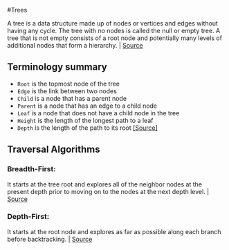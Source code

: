 #Trees

A tree is a data structure made up of nodes or vertices and edges without having any cycle. The tree with no nodes is called the null or empty tree. A tree that is not empty consists of a root node and potentially many levels of additional nodes that form a hierarchy. | [Source](<https://en.wikipedia.org/wiki/Tree_(data_structure)>)

## Terminology summary

- `Root` is the topmost node of the tree
- `Edge` is the link between two nodes
- `Child` is a node that has a parent node
- `Parent` is a node that has an edge to a child node
- `Leaf` is a node that does not have a child node in the tree
- `Height` is the length of the longest path to a leaf
- `Depth` is the length of the path to its root
  [[Source]](https://medium.freecodecamp.org/all-you-need-to-know-about-tree-data-structures-bceacb85490c)

## Traversal Algorithms

### Breadth-First:

It starts at the tree root and explores all of the neighbor nodes at the present depth prior to moving on to the nodes at the next depth level. | [Source](https://en.wikipedia.org/wiki/Breadth-first_search)

### Depth-First:

It starts at the root node and explores as far as possible along each branch before backtracking. | [Source](https://en.wikipedia.org/wiki/Depth-first_search)
